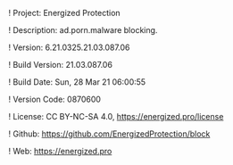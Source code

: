 ! Project: Energized Protection

! Description: ad.porn.malware blocking.

! Version: 6.21.0325.21.03.087.06

! Build Version: 21.03.087.06

! Build Date: Sun, 28 Mar 21 06:00:55

! Version Code: 0870600

! License: CC BY-NC-SA 4.0, https://energized.pro/license

! Github: https://github.com/EnergizedProtection/block

! Web: https://energized.pro
